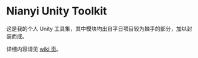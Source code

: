 # Nianyi Unity Toolkit

这是我的个人 Unity 工具集，其中模块均出自平日项目较为棘手的部分，加以封装而成。

详细内容请见 [wiki 页](https://github.com/WangNianyi2001/Nianyi-Unity-Toolkit/wiki)。
